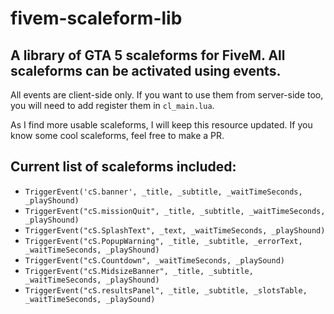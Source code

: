 # fivem-scaleform-lib
## A library of GTA 5 scaleforms for FiveM. All scaleforms can be activated using events.
 All events are client-side only. If you want to use them from server-side too, you will need to add register them in `cl_main.lua`.
 
 As I find more usable scaleforms, I will keep this resource updated. If you know some cool scaleforms, feel free to make a PR.

## Current list of scaleforms included:

- `TriggerEvent('cS.banner', _title, _subtitle, _waitTimeSeconds, _playShound)`
- `TriggerEvent("cS.missionQuit", _title, _subtitle, _waitTimeSeconds, _playShound)`
- `TriggerEvent("cS.SplashText", _text, _waitTimeSeconds, _playShound)`
- `TriggerEvent("cS.PopupWarning", _title, _subtitle, _errorText, _waitTimeSeconds, _playShound)`
- `TriggerEvent("cS.Countdown", _waitTimeSeconds, _playSound)`
- `TriggerEvent("cS.MidsizeBanner", _title, _subtitle, _waitTimeSeconds, _playShound)`
- `TriggerEvent("cS.resultsPanel", _title, _subtitle, _slotsTable, _waitTimeSeconds, _playSound)`
